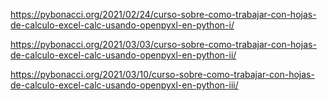 
https://pybonacci.org/2021/02/24/curso-sobre-como-trabajar-con-hojas-de-calculo-excel-calc-usando-openpyxl-en-python-i/

https://pybonacci.org/2021/03/03/curso-sobre-como-trabajar-con-hojas-de-calculo-excel-calc-usando-openpyxl-en-python-ii/

https://pybonacci.org/2021/03/10/curso-sobre-como-trabajar-con-hojas-de-calculo-excel-calc-usando-openpyxl-en-python-iii/